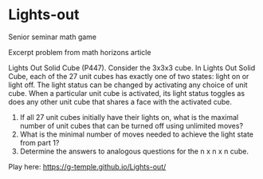 # Lights-out
Senior seminar math game

Excerpt problem from math horizons article

Lights Out Solid Cube (P447). Consider the 3x3x3
cube. In Lights Out Solid Cube, each of the 27 unit
cubes has exactly one of two states: light on or light
off. The light status can be changed by activating
any choice of unit cube. When a particular unit cube
is activated, its light status toggles as does any other
unit cube that shares a face with the activated cube.

1) If all 27 unit cubes initially have their lights
on, what is the maximal number of unit
cubes that can be turned off using unlimited moves?
2) What is the minimal number of moves needed to
achieve the light state from part 1?
4) Determine the answers to analogous
questions for the n x n x n cube.

Play here: https://g-temple.github.io/Lights-out/
